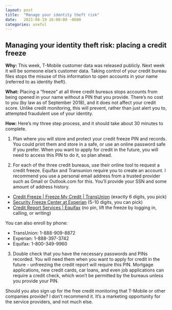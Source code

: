 ```yaml
---
layout: post
title:  "Manage your identity theft risk"
date:   2021-08-19 16:00:00 -0600
categories: useful
---
```


## Managing your identity theft risk: placing a credit freeze

**Why:** This week, T-Mobile customer data was released publicly. Next week it will be someone else’s customer data. Taking control of your credit bureau files stops the misuse of this information to open accounts in your name (referred to as identity theft).

**What:** Placing a “freeze” at all three credit bureaus stops accounts from being opened in your name without a PIN that you provide. There’s no cost to you (by law as of September 2018), and it does not affect your credit score. Unlike credit monitoring, this will prevent, rather than just alert you to, attempted fraudulent use of your identity.

**How:** Here’s my three step process, and it should take about 30 minutes to complete.

1. Plan where you will store and protect your credit freeze PIN and records. You could print them and store in a safe, or use an online password safe if you prefer. When you want to apply for credit in the future, you will need to access this PIN to do it, so plan ahead.

2. For each of the three credit bureaus, use their online tool to request a credit freeze. Equifax and Transunion require you to create an account. I recommend you use a personal email address from a trusted provider such as Gmail or Outlook.com for this. You’ll provide your SSN and some amount of address history.

* [Credit Freeze | Freeze My Credit | TransUnion][TU] (exactly 6 digits, you pick)
* [Security Freeze Center at Experian][EXP] (5-10 digits, you can pick)
* [Credit Report Services | Equifax][EQU] (no pin, lift the freeze by logging in, calling, or writing)

You can also enroll by phone:
* TransUnion: 1-888-909-8872
* Experian: 1-888-397-3742
* Equifax: 1-800-349-9960

3. Double check that you have the necessary passwords and PINs recorded. You will need them when you want to apply for credit in the future - unfreezing the credit report will require this PIN. Mortgage applications, new credit cards, car loans, and even job applications can require a credit check, which won’t be permitted by the bureaus unless you provide your PIN.

Should you also sign up for the free credit monitoring that T-Mobile or other companies provide? I don’t recommend it. It’s a marketing opportunity for the service providers, and not much else.

[TU]: https://www.transunion.com/credit-freeze
[EXP]: https://www.experian.com/freeze/center.html
[EQU]: https://www.equifax.com/personal/credit-report-services/
